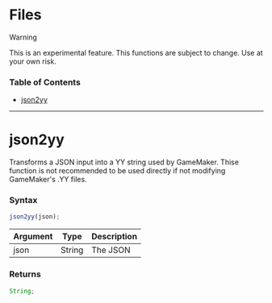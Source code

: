 # Files

> [!WARNING]
> This is an experimental feature. This functions are subject to change. Use at your own risk.

### Table of Contents

- [json2yy](#json2yy)

---

# json2yy

Transforms a JSON input into a YY string used by GameMaker. Thise function is not recommended to be used directly if not modifying GameMaker's .YY files.

### Syntax

```js
json2yy(json);
```

| Argument |  Type  | Description |
| :------- | :----: | :---------- |
| json     | String | The JSON    |

### Returns

```js
String;
```

